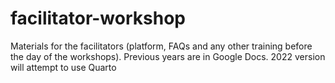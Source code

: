 # facilitator-workshop
Materials for the facilitators (platform, FAQs and any other training before the day of the workshops). Previous years are in Google Docs. 2022 version will attempt to use Quarto
